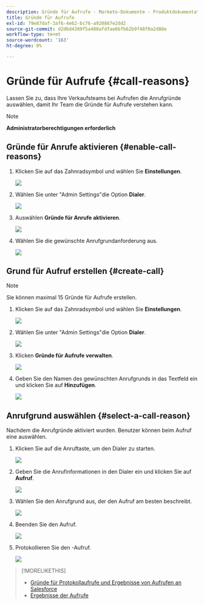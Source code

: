 ```yaml
---
description: Gründe für Aufrufe - Marketo-Dokumente - Produktdokumentation
title: Gründe für Aufrufe
exl-id: 79e87daf-3af6-4e62-bc76-a920867e2dd2
source-git-commit: d2d6d4389f5a480afdfae6bfb62b9f48f0a2d88e
workflow-type: tm+mt
source-wordcount: '163'
ht-degree: 0%

---
```


# Gründe für Aufrufe {#call-reasons}

Lassen Sie zu, dass Ihre Verkaufsteams bei Aufrufen die Anrufgründe auswählen, damit Ihr Team die Gründe für Aufrufe verstehen kann.

>[!NOTE]
>
>**Administratorberechtigungen erforderlich**

## Gründe für Anrufe aktivieren {#enable-call-reasons}

1. Klicken Sie auf das Zahnradsymbol und wählen Sie **Einstellungen**.

   ![](assets/call-reasons-1.png)

1. Wählen Sie unter &quot;Admin Settings&quot;die Option **Dialer**.

   ![](assets/call-reasons-2.png)

1. Auswählen **Gründe für Anrufe aktivieren**.

   ![](assets/call-reasons-3.png)

1. Wählen Sie die gewünschte Anrufgrundanforderung aus.

   ![](assets/call-reasons-4.png)

## Grund für Aufruf erstellen {#create-call}

>[!NOTE]
>
>Sie können maximal 15 Gründe für Aufrufe erstellen.

1. Klicken Sie auf das Zahnradsymbol und wählen Sie **Einstellungen**.

   ![](assets/call-reasons-5.png)

1. Wählen Sie unter &quot;Admin Settings&quot;die Option **Dialer**.

   ![](assets/call-reasons-6.png)

1. Klicken **Gründe für Aufrufe verwalten**.

   ![](assets/call-reasons-7.png)

1. Geben Sie den Namen des gewünschten Anrufgrunds in das Textfeld ein und klicken Sie auf **Hinzufügen**.

   ![](assets/call-reasons-8.png)

## Anrufgrund auswählen {#select-a-call-reason}

Nachdem die Anrufgründe aktiviert wurden. Benutzer können beim Aufruf eine auswählen.

1. Klicken Sie auf die Anruftaste, um den Dialer zu starten.

   ![](assets/call-reasons-9.png)

1. Geben Sie die Anrufinformationen in den Dialer ein und klicken Sie auf **Aufruf**.

   ![](assets/call-reasons-10.png)

1. Wählen Sie den Anrufgrund aus, der den Aufruf am besten beschreibt.

   ![](assets/call-reasons-11.png)

1. Beenden Sie den Aufruf.

   ![](assets/call-reasons-12.png)

1. Protokollieren Sie den -Aufruf.

   ![](assets/call-reasons-13.png)

>[!MORELIKETHIS]
>
>* [Gründe für Protokollaufrufe und Ergebnisse von Aufrufen an Salesforce](/help/marketo/product-docs/marketo-sales-connect/phone/log-call-reasons-and-call-outcomes-to-salesforce.md)
>* [Ergebnisse der Aufrufe](/help/marketo/product-docs/marketo-sales-connect/phone/call-outcomes.md)

